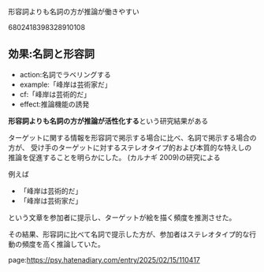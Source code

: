形容詞よりも名詞の方が推論が働きやすい

6802418398328910108


## 効果:名詞と形容詞

- action:名詞でラベリングする
- example:「峰岸は芸術家だ」
- cf:「峰岸は芸術的だ」
- effect:推論機能の誘発




**形容詞よりも名詞の方が推論が活性化する**という研究結果がある

ターゲットに関する情報を形容詞で掲示する場合に比べ、名詞で掲示する場合の方が、
受け手のターゲットに対するステレオタイプ的および本質的な特えしの推論を促進することを明らかにした。
(カルナギ 2009)の研究による


例えば

- 「峰岸は芸術的だ」
- 「峰岸は芸術家だ」

という文章を参加者に提示し、ターゲットが絵を描く頻度を推測させた。

その結果、形容詞に比べて名詞で提示した方が、参加者はステレオタイプ的な行動の頻度を高く推論していた。



page:https://psy.hatenadiary.com/entry/2025/02/15/110417
